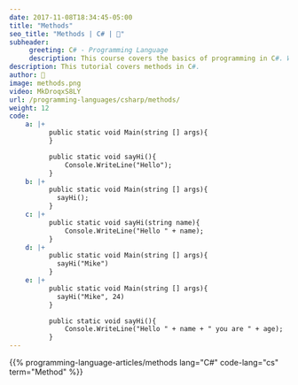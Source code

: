 ```yaml
---
date: 2017-11-08T18:34:45-05:00
title: "Methods"
seo_title: "Methods | C# | 🦒"
subheader:
     greeting: C# - Programming Language
     description: This course covers the basics of programming in C#. Work your way through the videos/articles and I'll teach you everything you need to know to start your programming journey!
description: This tutorial covers methods in C#.
author: 🦒
image: methods.png
video: MkDroqxS8LY
url: /programming-languages/csharp/methods/
weight: 12
code:
    a: |+
          public static void Main(string [] args){
          }

          public static void sayHi(){
              Console.WriteLine("Hello");
          }
    b: |+
          public static void Main(string [] args){
            sayHi();
          }
    c: |+
          public static void sayHi(string name){
              Console.WriteLine("Hello " + name);
          }
    d: |+
          public static void Main(string [] args){
            sayHi("Mike")
          }
    e: |+
          public static void Main(string [] args){
            sayHi("Mike", 24)
          }

          public static void sayHi(){
              Console.WriteLine("Hello " + name + " you are " + age);
          }
---
```


{{% programming-language-articles/methods lang="C#" code-lang="cs" term="Method" %}}
